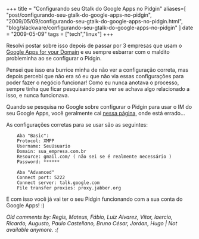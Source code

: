 +++
title = "Configurando seu Gtalk do Google Apps no Pidgin"
aliases=[
  "post/configurando-seu-gtalk-do-google-apps-no-pidgin",
  "2009/05/09/configurando-seu-gtalk-do-google-apps-no-pidgin.html",
  "blog/slackware/configurando-seu-gtalk-do-google-apps-no-pidgin"
]
date = "2009-05-09"
tags = ["tech","linux"]
+++

Resolvi postar sobre isso depois de passar por 3 empresas que usam o
[Google Apps for your Domain](http://www.google.com/apps/intl/en/business/index.html "Google Apps")
e eu sempre esbarrar com o maldito probleminha ao se configurar o Pidgin.

Pensei que isso era burrice minha de não ver a configuração correta,
mas depois percebi que não era só eu que não via essas configurações
para poder fazer o negócio funcionar! Como eu nunca anotava o
processo, sempre tinha que ficar pesquisando para ver se achava algo
relacionado a isso, e nunca funcionava.

Quando se pesquisa no Google sobre configurar o Pidgin para usar o IM
do seu Google Apps, você geralmente cai
[nessa página](http://www.google.com/support/a/bin/answer.py?hl=en&amp;answer=49147 "Google Apps Gtalk on Pidgin"),
onde está errado...

As configurações corretas para se usar são as seguintes:

        Aba "Basic":
        Protocol: XMPP
        Username: SeuUsuario
        Domain: sua_empresa.com.br
        Resource: gmail.com/ ( não sei se é realmente necessário )
        Password: ******

        Aba "Advanced"
        Connect port: 5222
        Connect server: talk.google.com
        File transfer proxies: proxy.jabber.org

E com isso você já vai ter o seu Pidgin funcionando com a sua conta do
Google Apps! :)



_Old comments by: Regis, Mateus, Fábio, Luiz Alvarez, Vitor, laercio, Ricardo, Augusto, Paulo Castellano, Bruno César, Jordan, Hugo | Not available anymore. :(_
